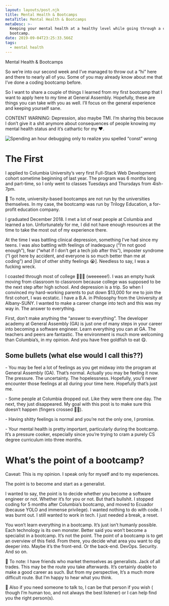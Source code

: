 ```yaml
---
layout: layouts/post.njk
title: Mental Health & Bootcamps
metaTitle: Mental Health & Bootcamps
metaDesc: >-
  Keeping your mental health at a healthy level while going through a coding
  bootcamp.
date: 2019-09-04T23:25:33.566Z
tags:
  - mental health
---
```

Mental Health & Bootcamps

So we’re into our second week and I’ve managed to throw out a “hi” here and there to nearly all of you. Some of you may already know about me that I’ve done a coding bootcamp before. 

So I want to share a couple of things I learned from my first bootcamp that I want to apply here to my time at General Assembly. Hopefully, these are things you can take with you as well. I’ll focus on the general experience and keeping yourself sane.

CONTENT WARNING: Depression, also maybe TMI. I’m sharing this because I don’t give it a shit anymore about consequences of people knowing my mental health status and it’s cathartic for my ❤️.

![Spending an hour debugging only to realize you spelled “const” wrong](/images/giphy.gif "Coding in a nutshell.")

# The First

I applied to Columbia University’s very first Full-Stack Web Development cohort sometime beginning of last year. The program was 6 months long and part-time, so I only went to classes Tuesdays and Thursdays from 4ish-7pm. 

📌 To note, university-based bootcamps are not run by the universities themselves. In my case, the bootcamp was run by Trilogy Education, a for-profit education company.

I graduated December 2018. I met a lot of neat people at Columbia and learned a ton. Unfortunately for me, I did not have enough resources at the time to take the most out of my experience there.

At the time I was battling clinical depression, something I’ve had since my teens. I was also battling with feelings of inadequacy (“I’m not good enough”), fear (“what if I don’t get a tech job after this”), imposter syndrome (“I got here by accident, and everyone is so much better than me at coding”) and \[list of other shitty feelings 😭]. Needless to say, I was a fucking wreck.

I coasted through most of college 🏄🏻‍♂️ (weeeeee!). I was an empty husk moving from classroom to classroom because college was supposed to be the next step after high school. And depression is a trip. So when I convinced my hard-working parents to put down $13,000 for me to join the first cohort, I was ecstatic. I have a B.A. in Philosophy from the University at Albany-SUNY. I wanted to make a career change into tech and this was my way in. The answer to everything.

First, don’t make anything the “answer to everything”. The developer academy at General Assembly (GA) is just one of many steps in your career into becoming a software engineer. Learn everything you can at GA. The teachers and peers are fantastic. The environment is much more welcoming than Columbia’s, in my opinion. And you have free goldfish to eat 😋.

## Some bullets (what else would I call this??)

\- You may be feel a lot of feelings as you get midway into the program at General Assembly (GA). That’s normal. Actually you may be feeling it now. The pressure. The uncertainty. The hopelessness. Hopefully, you’ll never encounter those feelings at all during your time here. Hopefully that’s just me.

\- Some people at Columbia dropped out. Like they were there one day. The next, they just disappeared. My goal with this post is to make sure this doesn’t happen (fingers crossed 🤞🏼).

\- Having shitty feelings is normal and you’re not the only one, I promise.

\- Your mental health is pretty important, particularly during the bootcamp. It’s a pressure cooker, especially since you’re trying to cram a purely CS degree curriculum into three months.

# What’s the point of a bootcamp?

Caveat: This is my opinion. I speak only for myself and to my experiences.

The point is to become and start as a generalist.

I wanted to say, the point is to decide whether you become a software engineer or not. Whether it’s for you or not. But that’s bullshit. I stopped coding for 5 months after Columbia’s bootcamp, and moved to Ecuador (because YOLO and immense privilege). I wanted nothing to do with code. I was burnt out. I still wanted to work in tech. I just needed a break, a reset.

You won’t learn everything in a bootcamp. It’s just isn’t humanly possible. Each technology is its own monster. Better said you won’t become a specialist in a bootcamp. It’s not the point. The point of a bootcamp is to get an overview of this field. From there, you decide what area you want to dig deeper into. Maybe it’s the front-end. Or the back-end. DevOps. Security. And so on.

📌 To note: I have friends who market themselves as generalists. Jack of all trades. This may be the route you take afterwards. It’s certainly doable to make a good career as such. But from my perspective, It’s a much more difficult route. But I’m happy to hear what you think.

📌 Also if you need someone to talk to, I can be that person if you wish ( though I’m human too, and not always the best listener)  or I can help find you the right person(s).

